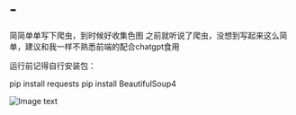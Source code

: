 # -
简简单单写下爬虫，到时候好收集色图
之前就听说了爬虫，没想到写起来这么简单，建议和我一样不熟悉前端的配合chatgpt食用

运行前记得自行安装包：

pip install requests
pip install BeautifulSoup4

![Image text](https://github.com/BlackSiao/useful_PythonTool/cheems.png)
